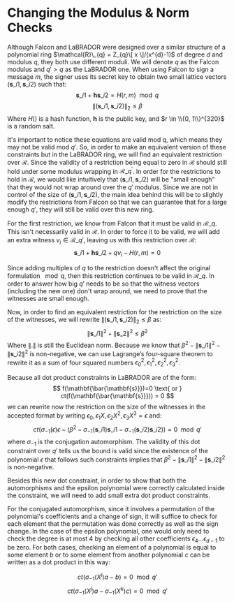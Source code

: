 # Changing the Modulus & Norm Checks

Although Falcon and LaBRADOR were designed over a similar structure of a polynomial ring $\mathcal{R}\_{q} = Z_{q}\[ x \]/(x^{d}-1)$ of degree $d$ and modulus $q$, they both use different moduli. We will denote $q$ as the Falcon modulus and $q' > q$ as the LaBRADOR one. When using Falcon to sign a message $m$, the signer uses its secret key to obtain two small lattice vectors $(\mathbf{s}\_{i1}, \mathbf{s}\_{i2})$ such that:
$$\mathbf{s}\_{i1}+\mathbf{hs}\_{i2} = H(r,m) \mod q$$
$$\lVert (\mathbf{s}\_{i1}, \mathbf{s}\_{i2}) \rVert_{2} \leq \beta$$
Where $H()$ is a hash function, $\mathbf{h}$ is the public key, and $r \in \\{0, 1\\}^{320}$ is a random salt.

It's important to notice these equations are valid mod $q$, which means they may not be valid mod $q'$. So, in order to make an equivalent version of these constraints but in the LaBRADOR ring, we will find an equivalent restriction over $\mathcal{R}$. Since the validity of a restriction being equal to zero in $\mathcal{R}$ should still hold under some modulus wrapping in $\mathcal{R}\_{q^{'}}$. In order for the restrictions to hold in $\mathcal{R}$, we would like intuitively that $(\mathbf{s}\_{i1}, \mathbf{s}\_{i2})$ will be "small enough" that they would not wrap around over the $q'$ modulus. Since we are not in control of the size of $(\mathbf{s}\_{i1}, \mathbf{s}\_{i2})$, the main idea behind this will be to slightly modify the restrictions from Falcon so that we can guarantee that for a large enough $q'$, they will still be valid over this new ring.

For the first restriction, we know from Falcon that it must be valid in $\mathcal{R}\_{q}$. This isn't necessarily valid in $\mathcal{R}$. In order to force it to be valid, we will add an extra witness $v_{i} \in \mathcal{R}\_{q'}$, leaving us with this restriction over $\mathcal{R}$:
$$\mathbf{s}\_{i1}+\mathbf{hs}\_{i2}+qv_{i} - H(r,m) = 0$$

Since adding multiples of $q$ to the restriction doesn't affect the original formulation $\mod q$, then this restriction continues to be valid in $\mathcal{R}\_{q}$. In order to answer how big $q'$ needs to be so that the witness vectors (including the new one) don't wrap around, we need to prove that the witnesses are small enough.

Now, in order to find an equivalent restriction for the restriction on the size of the witnesses, we will rewrite $\lVert (\mathbf{s}\_{i1}, \mathbf{s}\_{i2}) \rVert_{2} \leq \beta$ as:
$$\lVert \mathbf{s}\_{i1}\rVert^{2}+ \lVert \mathbf{s}\_{2}\rVert^{2} \leq \beta^{2}$$
Where $\lVert . \rVert$ is still the Euclidean norm. Because we know that $\beta^{2} - \lVert \mathbf{s}\_{i1}\rVert^{2} - \lVert \mathbf{s}\_{i2}\rVert^{2}$ is non-negative, we can use Lagrange’s four-square theorem to rewrite it as a sum of four squared numbers $\epsilon_{0}^{2}, \epsilon_{1}^{2}, \epsilon_{2}^{2}, \epsilon_{3}^{2}$.

Because all dot product constraints in LaBRADOR are of the form:
$$
f(\mathbf{\bar{\mathbf{s}}})=0 \text{ or } ct(f(\mathbf{\bar{\mathbf{s}}})) = 0
$$
we can rewrite now the restriction on the size of the witnesses in the accepted format by writing $\epsilon_{0}, \epsilon_{1}X, \epsilon_{2}X^{2}, \epsilon_{3}X^{3} = \epsilon$ and:
$$ ct(\sigma_{-1}(\epsilon)\epsilon - (\beta^{2}-\sigma_{-1}(\mathbf{s}\_{i1})\mathbf{s}\_{i1}-\sigma_{-1}(\mathbf{s}\_{i2})\mathbf{s}\_{i2})) = 0 \mod q' $$
where $\sigma_{-1}$ is the conjugation automorphism. The validity of this dot constraint over $q'$ tells us the bound is valid since the existence of the polynomial $\epsilon$ that follows such constraints implies that $\beta^{2} - \lVert \mathbf{s}\_{i1}\rVert^{2} - \lVert \mathbf{s}\_{i2}\rVert^{2}$ is non-negative.

Besides this new dot constraint, in order to show that both the automorphisms and the epsilon polynomial were correctly calculated inside the constraint, we will need to add small extra dot product constraints.

For the conjugated automorphism, since it involves a permutation of the polynomial's coefficients and a change of sign, it will suffice to check for each element that the permutation was done correctly as well as the sign change. In the case of the epsilon polynomial, one would only need to check the degree is at most $4$ by checking all other coefficients $\epsilon_{4} \dots \epsilon_{d-1}$ to be zero. For both cases, checking an element of a polynomial is equal to some element $b$ or to some element from another polynomial $c$ can be written as a dot product in this way: 

$$ct(\sigma_{-1}(X^{j})a -b) = 0 \mod q'$$
$$ct(\sigma_{-1}(X^{j})a -\sigma_{-1}(X^{k})c) = 0 \mod q'$$




 

